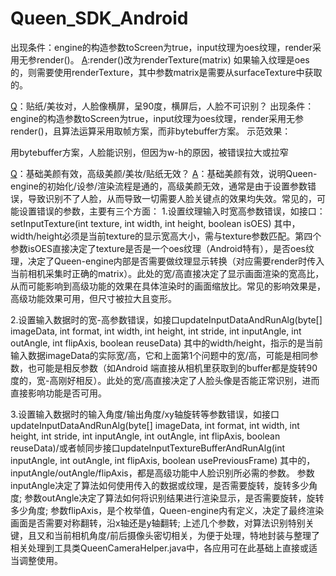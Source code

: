 # Queen_SDK_Android


[Q]:接入Queen后，画面纯色闪烁，移动手机后，画面颜色变化，但仍然没有画面？
出现条件：engine的构造参数toScreen为true，input纹理为oes纹理，render采用无参render()。
[A]:render()改为renderTexture(matrix)
如果输入纹理是oes的，则需要使用renderTexture，其中参数matrix是需要从surfaceTexture中获取的。


[Q]: 启动后闪退？
[A]:检查engine.setInputTexture中的textureId是否正确？


[Q]：贴纸/美妆对，人脸像横屏，呈90度，横屏后，人脸不可识别？
出现条件：engine的构造参数toScreen为true，input纹理为oes纹理，render采用无参render()，且算法运算采用取帧方案，而非bytebuffer方案。
示范效果：
<image>
<image>

用bytebuffer方案，人脸能识别，但因为w-h的原因，被错误拉大或拉窄
 


[Q]：基础美颜有效，高级美颜/美妆/贴纸无效？
[A]：基础美颜有效，说明Queen-engine的初始化/设参/渲染流程是通的，高级美颜无效，通常是由于设置参数错误，导致识别不了人脸，从而导致一切需要人脸关键点的效果均失效。常见的，可能设置错误的参数，主要有三个方面：
1.设置纹理输入时宽高参数错误，如接口：setInputTexture(int texture, int width, int height, boolean isOES)
其中，width/height必须是当前texture的显示宽高大小，需与texture参数匹配。第四个参数isOES直接决定了texture是否是一个oes纹理（Android特有），是否oes纹理，决定了Queen-engine内部是否需要做纹理显示转换（对应需要render时传入当前相机采集时正确的matrix）。此处的宽/高直接决定了显示画面渲染的宽高比，从而可能影响到高级功能的效果在具体渲染时的画面缩放比。常见的影响效果是，高级功能效果可用，但尺寸被拉大且变形。

2.设置输入数据时的宽-高参数错误，如接口updateInputDataAndRunAlg(byte[] imageData, int format, int width, int height, int stride, int inputAngle, int outAngle, int flipAxis, boolean reuseData)
其中的width/height，指示的是当前输入数据imageData的实际宽/高，它和上面第1个问题中的宽/高，可能是相同参数，也可能是相反参数（如Android 端直接从相机里获取到的buffer都是旋转90度的，宽-高刚好相反）。此处的宽/高直接决定了人脸头像是否能正常识别，进而直接影响功能是否可用。

3.设置输入数据时的输入角度/输出角度/xy轴旋转等参数错误，如接口updateInputDataAndRunAlg(byte[] imageData, int format, int width, int height, int stride, int inputAngle, int outAngle, int flipAxis, boolean reuseData)/或者帧同步接口updateInputTextureBufferAndRunAlg(int inputAngle, int outAngle, int flipAxis, boolean usePreviousFrame)
其中的，inputAngle/outAngle/flipAxis，都是高级功能中人脸识别所必需的参数。
参数inputAngle决定了算法如何使用传入的数据或纹理，是否需要旋转，旋转多少角度;
参数outAngle决定了算法如何将识别结果进行渲染显示，是否需要旋转，旋转多少角度;
参数flipAxis，是个枚举值，Queen-engine内有定义，决定了最终渲染画面是否需要对称翻转，沿x轴还是y轴翻转;
上述几个参数，对算法识别特别关键，且又和当前相机角度/前后摄像头密切相关，为便于处理，特地封装与整理了相关处理到工具类QueenCameraHelper.java中，各应用可在此基础上直接或适当调整使用。

